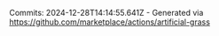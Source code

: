 Commits: 2024-12-28T14:14:55.641Z - Generated via https://github.com/marketplace/actions/artificial-grass
<br>
